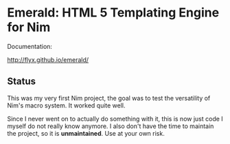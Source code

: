# Emerald: HTML 5 Templating Engine for Nim

Documentation:

http://flyx.github.io/emerald/

## Status

This was my very first Nim project, the goal was to test the versatility of Nim's macro system. It worked quite well.

Since I never went on to actually do something with it, this is now just code I myself do not really know anymore. I also don't have the time to maintain the project, so it is **unmaintained**. Use at your own risk.
